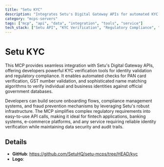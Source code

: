 ```yaml
---
title: "Setu KYC"
description: "Integrates Setu's Digital Gateway APIs for automated KYC verification including PAN, GST, and name matching to ensure regulatory compliance."
category: "mcps-servers"
tags: ["mcp", "api", "data", "integration", "tools", "service"]
tech_stack: ["Setu API", "KYC Verification", "Regulatory Compliance", "Identity Management", "Fintech"]
---
```


# Setu KYC

This MCP provides seamless integration with Setu's Digital Gateway APIs, offering developers powerful KYC verification tools for identity validation and regulatory compliance. It enables automated checks for PAN card verification, GST number validation, and sophisticated name matching algorithms to verify individual and business identities against official government databases.

Developers can build secure onboarding flows, compliance management systems, and fraud prevention mechanisms by leveraging Setu's robust infrastructure. The MCP simplifies complex regulatory requirements into easy-to-use API calls, making it ideal for fintech applications, banking systems, e-commerce platforms, and any service requiring reliable identity verification while maintaining data security and audit trails.

## Details

- **GitHub**: https://github.com/SetuHQ/setu-mcps/tree/HEAD/kyc
- **Logo**: 

